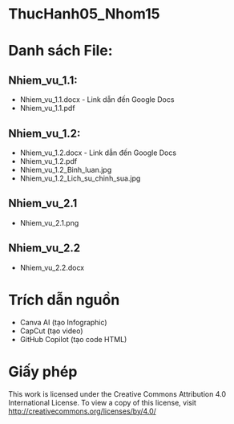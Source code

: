 # ThucHanh05_Nhom15

# Danh sách File:

## Nhiem_vu_1.1:
- Nhiem_vu_1.1.docx - Link dẫn đến Google Docs
- Nhiem_vu_1.1.pdf 

## Nhiem_vu_1.2:
- Nhiem_vu_1.2.docx - Link dẫn đến Google Docs
- Nhiem_vu_1.2.pdf
- Nhiem_vu_1.2_Binh_luan.jpg
- Nhiem_vu_1.2_Lich_su_chinh_sua.jpg

## Nhiem_vu_2.1
- Nhiem_vu_2.1.png

## Nhiem_vu_2.2
- Nhiem_vu_2.2.docx

# Trích dẫn nguồn

- Canva AI (tạo Infographic)
- CapCut (tạo video)
- GitHub Copilot (tạo code HTML)

# Giấy phép

This work is licensed under the Creative Commons Attribution 4.0 International License.
To view a copy of this license, visit http://creativecommons.org/licenses/by/4.0/
